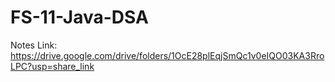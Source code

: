 # FS-11-Java-DSA

Notes Link: https://drive.google.com/drive/folders/1OcE28plEqjSmQc1v0eIQO03KA3RroLPC?usp=share_link

